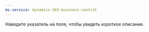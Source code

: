 ```yaml
---
ms.service: dynamics-365-business-central
---
```

Наведите указатель на поле, чтобы увидеть короткое описание.
